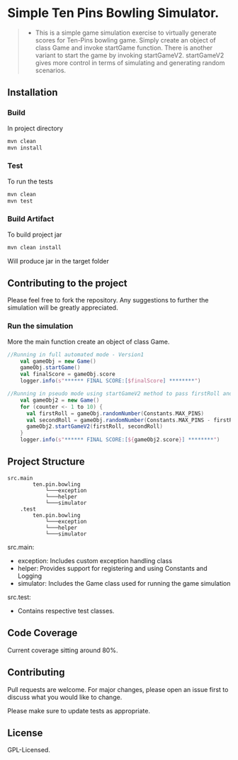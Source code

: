 # Simple Ten Pins Bowling Simulator.
> 
>
> * This is a simple game simulation exercise to virtually generate scores for Ten-Pins bowling game.
>Simply create an object of class Game and invoke startGame function.
>There is another variant  to start the game by invoking startGameV2. startGameV2 gives more control in terms of simulating and generating random scenarios.

## Installation

### Build

In project directory
```sh
mvn clean
mvn install
```

### Test

To run the tests
```sh
mvn clean
mvn test
```

### Build Artifact
To build project jar
```sh
mvn clean install
```
Will produce jar in the target folder

## Contributing to the project
Please feel free to fork the repository. Any suggestions to further the simulation will be greatly appreciated.

### Run the simulation
More the main function create an object of class Game.
```scala
//Running in full automated mode - Version1
    val gameObj = new Game()
    gameObj.startGame()
    val finalScore = gameObj.score
    logger.info(s"****** FINAL SCORE:[$finalScore] ********")

//Running in pseudo mode using startGameV2 method to pass firstRoll and SecondRoll at runtime
    val gameObj2 = new Game()
    for (counter <- 1 to 10) {
      val firstRoll = gameObj.randomNumber(Constants.MAX_PINS)
      val secondRoll = gameObj.randomNumber(Constants.MAX_PINS - firstRoll)
      gameObj2.startGameV2(firstRoll, secondRoll)
    }
    logger.info(s"****** FINAL SCORE:[${gameObj2.score}] ********")
```
## Project Structure

```
src.main
        ten.pin.bowling
            └───exception
            └───helper
            └───simulator
    .test
        ten.pin.bowling
            └───exception
            └───helper
            └───simulator

```
src.main:
* exception: Includes custom exception handling class
* helper: Provides support for registering and using Constants and Logging 
* simulator: Includes the Game class used for running the game simulation 

src.test:
* Contains respective test classes.

## Code Coverage
Current coverage sitting around 80%.


## Contributing
Pull requests are welcome. For major changes, please open an issue first to discuss what you would like to change.

Please make sure to update tests as appropriate.

## License
GPL-Licensed.
